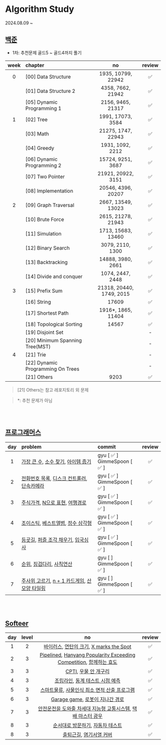 # Algorithm Study

2024.08.09 ~

## [백준](https://github.com/tony9402/baekjoon)

* 1차: 추천문제 골드5 ~ 골드4까지 풀기

| week | chapter                            |            no            | review |
|:----:|:-----------------------------------|:------------------------:|:------:|
|  0   | [00] Data Structure                |    1935, 10799, 22942    |   ✅    |
|      | [01] Data Structure 2              |    4358, 7662, 21942     |   ✅    |
|      | [05] Dynamic Programming 1         |    2156, 9465, 21317     |   ✅    |
|  1   | [02] Tree                          |    1991, 17073, 3584     |   ✅    |
|      | [03] Math                          |    21275, 1747, 22943    |   ✅    |
|      | [04] Greedy                        |     1931, 1092, 2212     |   ✅    |
|      | [06] Dynamic Programming 2         |    15724, 9251, 3687     |   ✅    |
|      | [07] Two Pointer	                  |    21921, 20922, 3151    |   ✅    |
|      | [08] Implementation                |    20546, 4396, 20207    |   ✅    |
|  2   | [09] Graph Traversal               |    2667, 13549, 13023    |   ✅    |
|      | [10] Brute Force                   |    2615, 21278, 21943    |   ✅    |
|      | [11] Simulation                    |    1713, 15683, 13460    |   ✅    |
|      | [12] Binary Search                 |     3079, 2110, 1300     |   ✅    |
|      | [13] Backtracking                  |    14888, 3980, 2661     |   ✅    |
|      | [14] Divide and conquer            |     1074, 2447, 2448     |   ✅    |
|  3   | [15] Prefix Sum                    | 21318, 20440, 1749, 2015 |   ✅    |
|      | [16] String                        |          17609           |   ✅    |
|      | [17] Shortest Path                 |    1916*, 1865, 11404    |   ✅    |
|      | [18] Topological Sorting           |          14567           |    ✅    |
|      | [19] Disjoint Set                  |                          |   -    |
|      | [20] Minimum Spanning Tree(MST)    |                          |   -    |
|  4   | [21] Trie                          |                          |   -    |
|      | [22] 	Dynamic Programming On Trees |                          |   -    |
|      | [21] Others                        |           9203           |   ✅    |

> [21] Others는 참고 레포지토리 외 문제

> *: 추천 문제가 아님

<br>
<br>

## [프로그래머스](https://school.programmers.co.kr/learn/challenges?tab=algorithm_practice_kit)

| day | problem                                                                                                                                                                                                                                 | commit                         | review |
|:---:|:----------------------------------------------------------------------------------------------------------------------------------------------------------------------------------------------------------------------------------------|:-------------------------------|:------:|
|  1  | [가장 큰 수](https://school.programmers.co.kr/learn/courses/30/lessons/42746), [소수 찾기](https://school.programmers.co.kr/learn/courses/30/lessons/42839), [아이템 줍기](https://school.programmers.co.kr/learn/courses/30/lessons/87694)          | gyu [ ✅ ] <br> GimmeSpoon [ ✅ ] |   ✅    |
|  2  | [전화번호 목록](https://school.programmers.co.kr/learn/courses/30/lessons/42577), [디스크 컨트롤러](https://school.programmers.co.kr/learn/courses/30/lessons/42627), [단속카메라](https://school.programmers.co.kr/learn/courses/30/lessons/42884)       | gyu [ ✅ ] <br> GimmeSpoon [ ✅ ]  |   ✅    |
|  3  | [주식가격](https://school.programmers.co.kr/learn/courses/30/lessons/42584), [N으로 표현](https://school.programmers.co.kr/learn/courses/30/lessons/42895), [여행경로](https://school.programmers.co.kr/learn/courses/30/lessons/43164)             | gyu [ ✅ ] <br> GimmeSpoon [ ✅ ] |    ✅    |
|  4  | [조이스틱](https://school.programmers.co.kr/learn/courses/30/lessons/42860), [베스트앨범](https://school.programmers.co.kr/learn/courses/30/lessons/42579), [정수 삼각형](https://school.programmers.co.kr/learn/courses/30/lessons/43105)            | gyu [ ✅ ] <br> GimmeSpoon [ ✅ ] |    ✅    |
|  5  | [등굣길](https://school.programmers.co.kr/learn/courses/30/lessons/42898), [퍼즐 조각 채우기](https://school.programmers.co.kr/learn/courses/30/lessons/84021), [입국심사](https://school.programmers.co.kr/learn/courses/30/lessons/43238)           | gyu [ ✅ ] <br> GimmeSpoon [ ✅ ]  |    ✅    |
|  6  | [순위](https://school.programmers.co.kr/learn/courses/30/lessons/49191), [징검다리](https://school.programmers.co.kr/learn/courses/30/lessons/43236), [사칙연산](https://school.programmers.co.kr/learn/courses/30/lessons/1843)                  | gyu [  ] <br> GimmeSpoon [ ✅ ]  |    ✅    |
|  7  | [주사위 고르기](https://school.programmers.co.kr/learn/courses/30/lessons/258709), [n + 1 카드게임](https://school.programmers.co.kr/learn/courses/30/lessons/258707), [산 모양 타일링](https://school.programmers.co.kr/learn/courses/30/lessons/258709) | gyu [  ] <br> GimmeSpoon [ ✅ ]  |    ✅    |

<br>
<br>

## [Softeer](https://softeer.ai/practice)


| day | level |                                                                                    no                                                                                    |   review  |
|:---:|:-----:|:------------------------------------------------------------------------------------------------------------------------------------------------------------------------:|:---------:|
|  1  |   2   |                [바이러스](https://softeer.ai/practice/6284), [연탄의 크기](https://softeer.ai/practice/7628), [X marks the Spot](https://softeer.ai/practice/7703)                |     ✅     |
|  2  |   3   | [Pipelined](https://softeer.ai/practice/9496), [Hanyang Popularity Exceeding Competition](https://softeer.ai/practice/9495), [함께하는 효도](https://softeer.ai/practice/7727) |     ✅     |
|  3  |   3   |                                         [CPTI](https://softeer.ai/practice/11002), [우물 안 개구리](https://softeer.ai/practice/6289)                                          |     ✅     |
|  4  |   3   |                                        [조립라인](https://softeer.ai/practice/6287), [동계 테스트 시점 예측](https://softeer.ai/practice/6281)                                        |     ✅     |
|  5  |   3   |                                    [스마트물류](https://softeer.ai/practice/6279), [사물인식 최소 면적 산출 프로그램](https://softeer.ai/practice/6277)                                     |     ✅     |
|  6  |   3   |                                     [Garage game](https://softeer.ai/practice/6276), [로봇이 지나간 경로](https://softeer.ai/practice/6275)                                      |     ✅     |
|  7  |   3   |                                [안전운전을 도와줄 차세대 지능형 교통시스템](https://softeer.ai/practice/6274), [택배 마스터 광우](https://softeer.ai/practice/6273)                                |    ✅        |
|  8  |   3   |                                        [순서대로 방문하기](https://softeer.ai/practice/6246), [자동차 테스트](https://softeer.ai/practice/6247)                                        |    ✅        |
|  8  |   3   |                                            [출퇴근길](https://softeer.ai/practice/6248), [염기서열 커버](https://softeer.ai/practice/6249)                                             |    ✅        |





